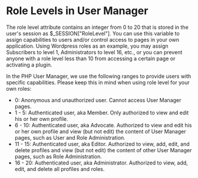 # Role Levels in User Manager

The role level attribute contains an integer from 0 to 20 that is stored in the user's session as $_SESSION["RoleLevel"]. You can use this variable to assign capabilities to users and/or control access to pages in your own application. Using Wordpress roles as an example, you may assign Subscribers to level 1, Administrators to level 16, etc., or you can prevent anyone with a role level less than 10 from accessing a certain page or activating a plugin.

In the PHP User Manager, we use the following ranges to provide users with specific capabilities. Please keep this in mind when using role level for your own roles:

- 0: Anonymous and unauthorized user. Cannot access User Manager pages.
- 1 - 5: Authenticated user, aka Member. Only authorized to view and edit his or her own profile.
- 6 - 10: Authenticated user, aka Advocate. Authorized to view and edit his or her own profile and view (but not edit) the content of User Manager pages, such as User and Role Administration.
- 11 - 15: Authenticated user, aka Editor. Authorized to view, add, edit, and delete profiles and view (but not edit) the content of other User Manager pages, such as Role Administration.
- 16 - 20: Authenticated user, aka Administrator. Authorized to view, add, edit, and delete all profiles and roles.

